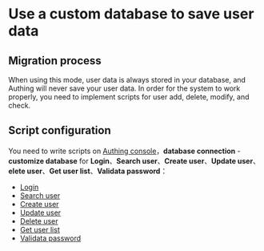# Use a custom database to save user data

<LastUpdated/>

<!-- ::: hint-warning
只有**企业版**用户能够Use 连接自定义数据库功能，详情请见 [https://authing.cn/pricing](https://authing.cn/pricing)。如果你想试用，请联系 <a href="mailto:csm@authing.cn">Authing 售后服务人员</a>。
::: -->

## Migration process

When using this mode, user data is always stored in your database, and Authing will never save your user data. In order for the system to work properly, you need to implement scripts for user add, delete, modify, and check.

## Script configuration

You need to write scripts on [Authing console](https://console.authing.cn/console/userpool)，**database connection** - **customize database** for **Login**、**Search user**、**Create user**、**Update user**、**elete user**、**Get user list**、**Validata password**：

- [Login](./configuration/#compile-database-operation-script)
- [Search user](./configuration/#compile-database-operation-script)
- [Create user](./configuration/#compile-database-operation-script)
- [Update user](./configuration/#compile-database-operation-script)
- [Delete user](./configuration/#compile-database-operation-script)
- [Get user list](./configuration/#compile-database-operation-script)
- [Validata password](./configuration/#compile-database-operation-script)
